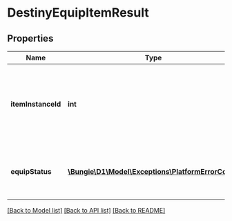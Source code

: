 # DestinyEquipItemResult

## Properties
Name | Type | Description | Notes
------------ | ------------- | ------------- | -------------
**itemInstanceId** | **int** | The instance ID of the item in question (all items that can be equipped must, but definition, be Instanced and thus have an Instance ID that you can use to refer to them) | [optional] 
**equipStatus** | [**\Bungie\D1\Model\Exceptions\PlatformErrorCodes**](PlatformErrorCodes.md) | A PlatformErrorCodes enum indicating whether it succeeded, and if it failed why. | [optional] 

[[Back to Model list]](../README.md#documentation-for-models) [[Back to API list]](../README.md#documentation-for-api-endpoints) [[Back to README]](../README.md)


